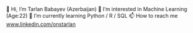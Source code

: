 👋 Hi, I’m Tarlan Babayev (Azerbaijan)
👀 I’m interested in Machine Learning (Age:22)
🌱 I’m currently learning Python / R / SQL
📫 How to reach me www.linkedin.com/onstarlan

